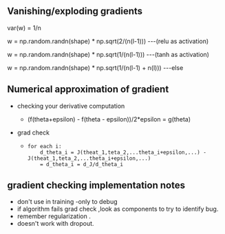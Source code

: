 ## Vanishing/exploding gradients

var(w)  = 1/n

w = np.random.randn(shape) * np.sqrt(2/(n(l-1)))			---(relu as activation)

w = np.random.randn(shape) * np.sqrt(1/(n(l-1)))			---(tanh as activation)

w = np.random.randn(shape) * np.sqrt(1/(n(l-1)    + n(l)))	---else

## Numerical approximation of gradient 

- checking your derivative computation

  - (f(theta+epsilon) - f(theta - epsilon))/2*epsilon = g(theta)

- grad check

  - ```
    for each i:
    	d_theta_i = J(theat_1,teta_2,...theta_i+epsilon,...) - J(theat_1,teta_2,...theta_i+epsilon,...)
    	= d_theta_i = d_J/d_theta_i
    ```

## gradient checking implementation notes

- don't use in training -only to debug
- if algorithm fails grad check ,look as components to try to identify bug.
- remember regularization .
- doesn't work with dropout.